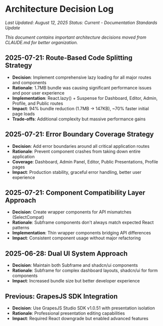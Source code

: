 # Architecture Decision Log

*Last Updated: August 12, 2025*
*Status: Current - Documentation Standards Update*

*This document contains important architecture decisions moved from CLAUDE.md for better organization.*

## 2025-07-21: Route-Based Code Splitting Strategy
- **Decision**: Implement comprehensive lazy loading for all major routes and components
- **Rationale**: 1.7MB bundle was causing significant performance issues and poor user experience
- **Implementation**: React.lazy() + Suspense for Dashboard, Editor, Admin, Profile, and Public routes
- **Impact**: 94% bundle reduction (1.7MB → 147KB), ~70% faster initial page loads
- **Trade-offs**: Additional complexity but massive performance gains

## 2025-07-21: Error Boundary Coverage Strategy
- **Decision**: Add error boundaries around all critical application routes
- **Rationale**: Prevent component crashes from taking down entire application
- **Coverage**: Dashboard, Admin Panel, Editor, Public Presentations, Profile pages
- **Impact**: Production stability, graceful error handling, better user experience

## 2025-07-21: Component Compatibility Layer Approach
- **Decision**: Create wrapper components for API mismatches (SelectCompat)
- **Rationale**: Subframe components don't always match expected React patterns
- **Implementation**: Thin wrapper components bridging API differences
- **Impact**: Consistent component usage without major refactoring

## 2025-06-28: Dual UI System Approach
- **Decision**: Maintain both Subframe and shadcn/ui components
- **Rationale**: Subframe for complex dashboard layouts, shadcn/ui for form components
- **Impact**: Increased bundle size but better developer experience

## Previous: GrapesJS SDK Integration
- **Decision**: Use GrapesJS Studio SDK v1.0.51 with presentation isolation
- **Rationale**: Professional presentation editing capabilities
- **Impact**: Required React downgrade but enabled advanced features